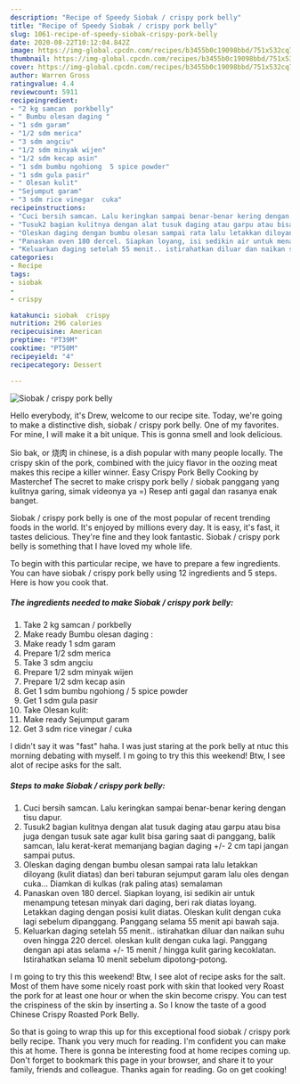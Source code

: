 ```yaml
---
description: "Recipe of Speedy Siobak / crispy pork belly"
title: "Recipe of Speedy Siobak / crispy pork belly"
slug: 1061-recipe-of-speedy-siobak-crispy-pork-belly
date: 2020-08-22T10:12:04.842Z
image: https://img-global.cpcdn.com/recipes/b3455b0c19098bbd/751x532cq70/siobak-crispy-pork-belly-foto-resep-utama.jpg
thumbnail: https://img-global.cpcdn.com/recipes/b3455b0c19098bbd/751x532cq70/siobak-crispy-pork-belly-foto-resep-utama.jpg
cover: https://img-global.cpcdn.com/recipes/b3455b0c19098bbd/751x532cq70/siobak-crispy-pork-belly-foto-resep-utama.jpg
author: Warren Gross
ratingvalue: 4.4
reviewcount: 5911
recipeingredient:
- "2 kg samcan  porkbelly"
- " Bumbu olesan daging "
- "1 sdm garam"
- "1/2 sdm merica"
- "3 sdm angciu"
- "1/2 sdm minyak wijen"
- "1/2 sdm kecap asin"
- "1 sdm bumbu ngohiong  5 spice powder"
- "1 sdm gula pasir"
- " Olesan kulit"
- "Sejumput garam"
- "3 sdm rice vinegar  cuka"
recipeinstructions:
- "Cuci bersih samcan. Lalu keringkan sampai benar-benar kering dengan tisu dapur."
- "Tusuk2 bagian kulitnya dengan alat tusuk daging atau garpu atau bisa juga dengan tusuk sate agar kulit bisa garing saat di panggang, balik samcan, lalu kerat-kerat memanjang bagian daging +/- 2 cm tapi jangan sampai putus."
- "Oleskan daging dengan bumbu olesan sampai rata lalu letakkan diloyang (kulit diatas) dan beri taburan sejumput garam lalu oles dengan cuka... Diamkan di kulkas (rak paling atas) semalaman"
- "Panaskan oven 180 dercel. Siapkan loyang, isi sedikin air untuk menampung tetesan minyak dari daging, beri rak diatas loyang. Letakkan daging dengan posisi kulit diatas. Oleskan kulit dengan cuka lagi sebelum dipanggang. Panggang selama 55 menit api bawah saja."
- "Keluarkan daging setelah 55 menit.. istirahatkan diluar dan naikan suhu oven hingga 220 dercel. oleskan kulit dengan cuka lagi. Panggang dengan api atas selama +/- 15 menit / hingga kulit garing kecoklatan. Istirahatkan selama 10 menit sebelum dipotong-potong."
categories:
- Recipe
tags:
- siobak
- 
- crispy

katakunci: siobak  crispy 
nutrition: 296 calories
recipecuisine: American
preptime: "PT39M"
cooktime: "PT50M"
recipeyield: "4"
recipecategory: Dessert

---
```



![Siobak / crispy pork belly](https://img-global.cpcdn.com/recipes/b3455b0c19098bbd/751x532cq70/siobak-crispy-pork-belly-foto-resep-utama.jpg)

Hello everybody, it's Drew, welcome to our recipe site. Today, we're going to make a distinctive dish, siobak / crispy pork belly. One of my favorites. For mine, I will make it a bit unique. This is gonna smell and look delicious.

Sio bak, or 烧肉 in chinese, is a dish popular with many people locally. The crispy skin of the pork, combined with the juicy flavor in the oozing meat makes this recipe a killer winner. Easy Crispy Pork Belly Cooking by Masterchef The secret to make crispy pork belly / siobak panggang yang kulitnya garing, simak videonya ya =) Resep anti gagal dan rasanya enak banget.

Siobak / crispy pork belly is one of the most popular of recent trending foods in the world. It's enjoyed by millions every day. It is easy, it's fast, it tastes delicious. They're fine and they look fantastic. Siobak / crispy pork belly is something that I have loved my whole life.


To begin with this particular recipe, we have to prepare a few ingredients. You can have siobak / crispy pork belly using 12 ingredients and 5 steps. Here is how you cook that.

<!--inarticleads1-->

##### The ingredients needed to make Siobak / crispy pork belly:

1. Take 2 kg samcan / porkbelly
1. Make ready  Bumbu olesan daging :
1. Make ready 1 sdm garam
1. Prepare 1/2 sdm merica
1. Take 3 sdm angciu
1. Prepare 1/2 sdm minyak wijen
1. Prepare 1/2 sdm kecap asin
1. Get 1 sdm bumbu ngohiong / 5 spice powder
1. Get 1 sdm gula pasir
1. Take  Olesan kulit:
1. Make ready Sejumput garam
1. Get 3 sdm rice vinegar / cuka


I didn&#39;t say it was &#34;fast&#34; haha. I was just staring at the pork belly at ntuc this morning debating with myself. I m going to try this this weekend! Btw, I see alot of recipe asks for the salt. 

<!--inarticleads2-->

##### Steps to make Siobak / crispy pork belly:

1. Cuci bersih samcan. Lalu keringkan sampai benar-benar kering dengan tisu dapur.
1. Tusuk2 bagian kulitnya dengan alat tusuk daging atau garpu atau bisa juga dengan tusuk sate agar kulit bisa garing saat di panggang, balik samcan, lalu kerat-kerat memanjang bagian daging +/- 2 cm tapi jangan sampai putus.
1. Oleskan daging dengan bumbu olesan sampai rata lalu letakkan diloyang (kulit diatas) dan beri taburan sejumput garam lalu oles dengan cuka... Diamkan di kulkas (rak paling atas) semalaman
1. Panaskan oven 180 dercel. Siapkan loyang, isi sedikin air untuk menampung tetesan minyak dari daging, beri rak diatas loyang. Letakkan daging dengan posisi kulit diatas. Oleskan kulit dengan cuka lagi sebelum dipanggang. Panggang selama 55 menit api bawah saja.
1. Keluarkan daging setelah 55 menit.. istirahatkan diluar dan naikan suhu oven hingga 220 dercel. oleskan kulit dengan cuka lagi. Panggang dengan api atas selama +/- 15 menit / hingga kulit garing kecoklatan. Istirahatkan selama 10 menit sebelum dipotong-potong.


I m going to try this this weekend! Btw, I see alot of recipe asks for the salt. Most of them have some nicely roast pork with skin that looked very Roast the pork for at least one hour or when the skin become crispy. You can test the crispiness of the skin by inserting a. So I know the taste of a good Chinese Crispy Roasted Pork Belly. 

So that is going to wrap this up for this exceptional food siobak / crispy pork belly recipe. Thank you very much for reading. I'm confident you can make this at home. There is gonna be interesting food at home recipes coming up. Don't forget to bookmark this page in your browser, and share it to your family, friends and colleague. Thanks again for reading. Go on get cooking!
